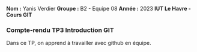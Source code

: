 **Nom :** Yanis Verdier
**Groupe :** B2 - Equipe 08
**Année :** 2023
**IUT Le Havre - Cours GIT**

### Compte-rendu TP3 Introduction GIT

Dans ce TP, on apprend à travailler avec github en équipe.